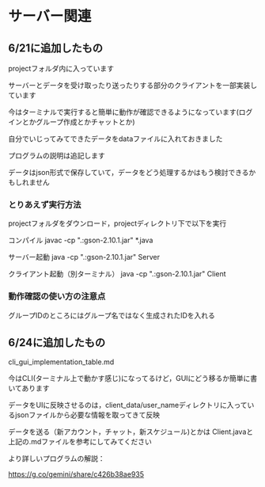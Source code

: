 # サーバー関連

## 6/21に追加したもの
projectフォルダ内に入っています

サーバーとデータを受け取ったり送ったりする部分のクライアントを一部実装しています

今はターミナルで実行すると簡単に動作が確認できるようになっています(ログインとかグループ作成とかチャットとか)

自分でいじってみてできたデータをdataファイルに入れておきました

プログラムの説明は追記します

データはjson形式で保存していて，データをどう処理するかはもう検討できるかもしれません


### とりあえず実行方法

projectフォルダをダウンロード，projectディレクトリ下で以下を実行

コンパイル  javac -cp ".:gson-2.10.1.jar" *.java

サーバー起動  java -cp ".:gson-2.10.1.jar" Server

クライアント起動（別ターミナル）  java -cp ".:gson-2.10.1.jar" Client

### 動作確認の使い方の注意点
グループIDのところにはグループ名ではなく生成されたIDを入れる


## 6/24に追加したもの

cli_gui_implementation_table.md

今はCLI(ターミナル上で動かす感じ)になってるけど，GUIにどう移るか簡単に書いてあります

データをUIに反映させるのは，client_data/user_nameディレクトリに入っているjsonファイルから必要な情報を取ってきて反映

データを送る（新アカウント，チャット，新スケジュール)とかは Client.javaと上記の.mdファイルを参考にしてみてください

より詳しいプログラムの解説：

https://g.co/gemini/share/c426b38ae935




